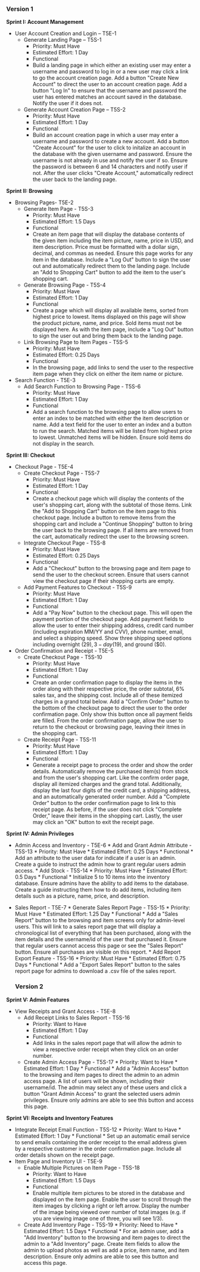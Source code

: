 ### Version 1

**Sprint I: Account Management**
  * User Account Creation and Login – T5E-1
      *	Generate Landing Page – T5S-1
          *	Priority: Must Have
          *	Estimated Effort: 1 Day
          *	Functional
          *	Build a landing page in which either an existing user may enter a username and password to log in or a new user may click a link to go the account creation page. Add a button "Create New Account" to direct the user to an account creation page. Add a button "Log In" to ensure that the username and password the user has entered matches an account saved in the database. Notify the user if it does not.
      *	Generate Account Creation Page – T5S-2
          *	Priority: Must Have
          *	Estimated Effort: 1 Day
          *	Functional
          *	Build an account creation page in which a user may enter a username and password to create a new account. Add a button "Create Account" for the user to click to initalize an account in the database with the given username and password. Ensure the username is not already in use and notify the user if so. Ensure the password is between 6 and 14 characters and notify user if not. After the user clicks "Create Account," automatically redirect the user back to the landing page.

**Sprint II: Browsing**
  * Browsing Pages- T5E-2
      * Generate Item Page - T5S-3
          * Priority: Must Have
          * Estimated Effort: 1.5 Days
          *	Functional
          *	Create an item page that will display the database contents of the given item including the item picture, name, price in USD, and item description. Price must be formatted with a dollar sign, decimal, and commas as needed. Ensure this page works for any item in the database. Include a "Log Out" button to sign the user out and automatically redirect them to the landing page. Include an "Add to Shopping Cart" button to add the item to the user's shopping cart.
      * Generate Browsing Page - T5S-4
          * Priority: Must Have
          * Estimated Effort: 1 Day
          *	Functional
          *	Create a page which will display all available items, sorted from highest price to lowest. Items displayed on this page will show the product picture, name, and price. Sold items must not be displayed here. As with the item page, include a "Log Out" button to sign the user out and bring them back to the landing page.
      * Link Browsing Page to Item Pages - T5S-5
          * Priority: Must Have
          * Estimated Effort: 0.25 Days
          *	Functional
          * In the browsing page, add links to send the user to the respective item page when they click on either the item name or picture.
  * Search Function - T5E-3
      * Add Search Function to Browsing Page - T5S-6
          * Priority: Must Have
          * Estimated Effort: 1 Day
          *	Functional
          *	Add a search function to the browsing page to allow users to enter an index to be matched with either the item description or name. Add a text field for the user to enter an index and a button to run the search. Matched items will be listed from highest price to lowest. Unmatched items will be hidden. Ensure sold items do not display in the search.

**Sprint III: Checkout**
  * Checkout Page - T5E-4
      * Create Checkout Page - T5S-7
          * Priority: Must Have
          * Estimated Effort: 1 Day
          *	Functional
          *	Create a checkout page which will display the contents of the user's shopping cart, along with the subtotal of those items. Link the "Add to Shopping Cart" button on the item page to this checkout page. Include a button to remove items from the shopping cart and include a "Continue Shopping" button to bring the user back to the browsing page. If all items are removed from the cart, automatically redirect the user to the browsing screen.
      * Integrate Checkout Page - T5S-8
          *	Priority: Must Have
          * Estimated Effort: 0.25 Days
          *	Functional
          *	Add a "Checkout" button to the browsing page and item page to send the user to the checkout screen. Ensure that users cannot view the checkout page if their shopping carts are empty.
      *	Add Payment Features to Checkout - T5S-9
          *	Priority: Must Have
          * Estimated Effort: 1 Day
          *	Functional
          *	Add a "Pay Now" button to the checkout page. This will open the payment portion of the checkout page. Add payment fields to allow the user to enter their shipping address, credit card number (including expiration MM/YY and CVV), phone number, email, and select a shipping speed. Show three shipping speed options including overnight ($29), 3-day ($19), and ground ($0).
 * Order Confirmation and Receipt - T5E-5
      * Create Checkout Page - T5S-10
          * Priority: Must Have
          * Estimated Effort: 1 Day
          *	Functional
          *	Create an order confirmation page to display the items in the order along with their respective price, the order subtotal, 6% sales tax, and the shipping cost. Include all of these itemized charges in a grand total below. Add a "Confirm Order" button to the bottom of the checkout page to direct the user to the order confirmation page. Only show this button once all payment fields are filled. From the order confirmation page, allow the user to return to the checkout or browsing page, leaving their itmes in the shopping cart.
      * Create Receipt Page - T5S-11
          * Priority: Must Have
          * Estimated Effort: 1 Day
          *	Functional
          *	Generate a receipt page to process the order and show the order details. Automatically remove the purchased item(s) from stock and from the user's shopping cart. Like the confirm order page, display all itemized charges and the grand total. Additionally, display the last four digits of the credit card, a shipping address, and an automatically generated order number. Add a "Complete Order" button to the order confirmation page to link to this receipt page. As before, if the user does not click "Complete Order," leave their items in the shopping cart. Lastly, the user may click an "OK" button to exit the receipt page.

**Sprint IV: Admin Privileges**

* Admin Access and Inventory - T5E-6
      *	Add and Grant Admin Attribute - T5S-13
          *	Priority: Must Have
          * Estimated Effort: 0.25 Days
          *	Functional
          *	Add an attribute to the user data for indicate if a user is an admin. Create a guide to instruct the admin how to grant regular users admin access.
      *	Add Stock - T5S-14
          *	Priority: Must Have
          * Estimated Effort: 0.5 Days
          *	Functional
          *	Initialize 5 to 10 items into the inventory database. Ensure admins have the ability to add items to the database. Create a guide instructing them how to do add items, including item details such as a picture, name, price, and description.
* Sales Report - T5E-7
      *	Generate Sales Report Page - T5S-15
          *	Priority: Must Have
          * Estimated Effort: 1.25 Day
          *	Functional
          *	Add a "Sales Report" button to the browsing and item screens only for admin-level users. This will link to a sales report page that will display a chronological list of everything that has been purchased, along with the item details and the username/id of the user that purchased it. Ensure that regular users cannot access this page or see the "Sales Report" button. Ensure all purchases are visible on this report.
	     * Add Report Export Feature - T5S-16
          *	Priority: Must Have
          * Estimated Effort: 0.75 Days
          *	Functional
          *	Add a "Export Sales Report" button to the sales report page for admins to download a .csv file of the sales report.

  ### Version 2

**Sprint V: Admin Features**

* View Receipts and Grant Access - T5E-8
     * Add Receipt Links to Sales Report - T5S-16
          *	Priority: Want to Have
          * Estimated Effort: 1 Day
          *	Functional
          *	Add links in the sales report page that will allow the admin to view a respective order receipt when they click on an order number.
    * Create Admin Access Page - T5S-17
          *	Priority: Want to Have
          * Estimated Effort: 1 Day
          *	Functional
          *	Add a "Admin Access" button to the browsing and item pages to direct the admin to an admin access page. A list of users will be shown, including their username/id. The admin may select any of these users and click a button "Grant Admin Access" to grant the selected users admin privileges. Ensure only admins are able to see this button and access this page.
      
 **Sprint VI: Receipts and Inventory Features**

*	Integrate Receipt Email Function - T5S-12
          *	Priority: Want to Have
          * Estimated Effort: 1 Day
          *	Functional
          *	Set up an automatic email service to send emails containing the order receipt to the email address given by a respective customer in the order confirmation page. Include all order details shown on the receipt page.
* Item Page and Inventory UI - T5E-9
     * Enable Multiple Pictures on Item Page - T5S-18
          *	Priority: Want to Have
          * Estimated Effort: 1.5 Days
          *	Functional
          *	Enable multiple item pictures to be stored in the database and displayed on the item page. Enable the user to scroll through the item images by clicking a right or left arrow. Display the number of the image being viewed over number of total images (e.g. if you are viewing image one of three, you will see 1/3).
    * Create Add Inventory Page - T5S-19
          *	Priority: Need to Have
          * Estimated Effort: 1.5 Days
          *	Functional
          *	For an admin user, add a "Add Inventory" button to the browsing and item pages to direct the admin to a "Add Inventory" page. Create item fields to allow the admin to upload photos as well as add a price, item name, and item description. Ensure only admins are able to see this button and access this page.

  
